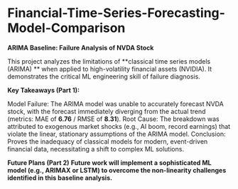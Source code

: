 # Financial-Time-Series-Forecasting-Model-Comparison

**ARIMA Baseline: Failure Analysis of NVDA Stock**

This project analyzes the limitations of **classical time series models (ARIMA) ** when applied to high-volatility financial assets (NVIDIA). It demonstrates the critical ML engineering skill of failure diagnosis.

**Key Takeaways (Part 1):**

Model Failure: The ARIMA model was unable to accurately forecast NVDA stock, with the forecast immediately diverging from the actual trend (metrics: MAE of **6.76** / RMSE of **8.31**).
Root Cause: The breakdown was attributed to exogenous market shocks (e.g., AI boom, record earnings) that violate the linear, stationary assumptions of the ARIMA model.
Conclusion: Proves the inadequacy of classical models for modern, event-driven financial data, necessitating a shift to complex ML solutions.




**Future Plans (Part 2)**
**Future work will implement a sophisticated ML model (e.g., ARIMAX or LSTM) to overcome the non-linearity challenges identified in this baseline analysis.**
